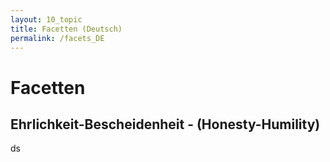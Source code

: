 ```yaml
---
layout: 10_topic
title: Facetten (Deutsch)
permalink: /facets_DE
---
```


# Facetten

## Ehrlichkeit-Bescheidenheit - (Honesty-Humility)


ds